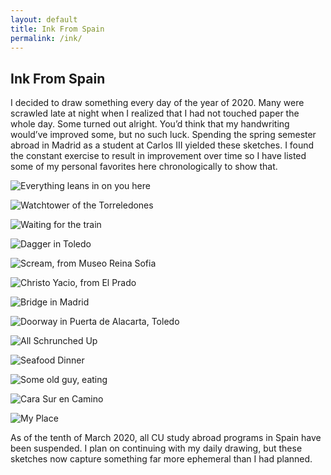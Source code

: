```yaml
---
layout: default
title: Ink From Spain
permalink: /ink/
---
```


## Ink From Spain

I decided to draw something every day of the year of 2020. Many were scrawled late at night when I realized that I had not touched paper the whole day. Some turned out alright. You’d think that my handwriting would’ve improved some, but no such luck. Spending the spring semester abroad in Madrid as a student at Carlos III yielded these sketches. I found the constant exercise to result in improvement over time so I have listed some of my personal favorites here chronologically to show that.

![Everything leans in on you here](/assets/ink/IMG_1791.JPG)

![Watchtower of the Torreledones](https://github.com/klauszach/klauszach.github.io/blob/main/docs/assets/ink/IMG_1795.JPG)

![Waiting for the train](https://github.com/klauszach/klauszach.github.io/blob/main/docs/assets/ink/IMG_1789.JPG)

![Dagger in Toledo](https://github.com/klauszach/klauszach.github.io/blob/main/docs/assets/ink/IMG_1798.JPG)

![Scream, from Museo Reina Sofia](https://github.com/klauszach/klauszach.github.io/blob/main/docs/assets/ink/IMG_1794.JPG)

![Christo Yacio, from El Prado](https://github.com/klauszach/klauszach.github.io/blob/main/docs/assets/ink/IMG_1800.JPG)

![Bridge in Madrid](https://github.com/klauszach/klauszach.github.io/blob/main/docs/assets/ink/IMG_1799.JPG)

![Doorway in Puerta de Alacarta, Toledo](https://github.com/klauszach/klauszach.github.io/blob/main/docs/assets/ink/IMG_1801.JPG)

![All Schrunched Up](https://github.com/klauszach/klauszach.github.io/blob/main/docs/assets/ink/IMG_1804.JPG)

![Seafood Dinner](https://github.com/klauszach/klauszach.github.io/blob/main/docs/assets/ink/IMG_1854.JPG)

![Some old guy, eating](https://github.com/klauszach/klauszach.github.io/blob/main/docs/assets/ink/IMG_1811.JPG)

![Cara Sur en Camino](https://github.com/klauszach/klauszach.github.io/blob/main/docs/assets/ink/IMG_1858.JPG)

![My Place](https://github.com/klauszach/klauszach.github.io/blob/main/docs/assets/ink/IMG_1855.JPG)

As of the tenth of March 2020, all CU study abroad programs in Spain have been suspended. I plan on continuing with my daily drawing, but these sketches now capture something far more ephemeral than I had planned.


